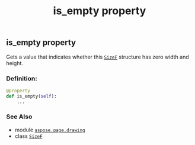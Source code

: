 ﻿---
title: is_empty property
second_title: Aspose.Page for Python via .NET API References
description: 
type: docs
weight: 60
url: /python-net/aspose.page.drawing/sizef/is_empty/
is_root: false
---

## is_empty property


Gets a value that indicates whether this [`SizeF`](/page/python-net/aspose.page.drawing/sizef) structure has zero width and height.
### Definition:
```python
@property
def is_empty(self):
    ...
```

### See Also
* module [`aspose.page.drawing`](../../)
* class [`SizeF`](/page/python-net/aspose.page.drawing/sizef)
